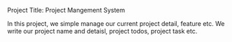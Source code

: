 Project Title: Project Mangement System

In this project, we simple manage our current project detail, feature etc. We write our project name and detaisl, project todos, project task etc.
